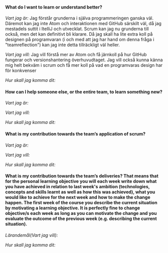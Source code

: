 #### What do I want to learn or understand better?

*Vart jag är:* Jag förstår grunderna i själva programmeringen ganska väl. Däremot kan jag inte Atom och interaktionen med GitHub särskilt väl, då jag mestadels suttit i ItelliJ och utvecklat. Scrum kan jag nu grunderna till också, men det kan definitivt bli klarare. Då jag skall ha lite extra koll på designen på programvaran (i och med att jag har hand om denna fråga i "teamreflection") kan jag inte detta tillräckligt väl heller.

*Vart jag vill:* Jag vill förstå mer av Atom och få järnkoll på hur GitHub fungerar och versionshantering överhuvudtaget. Jag vill också kunna känna mig helt bekväm i scrum och få mer koll på vad en programvaras design har för konkvenser

*Hur skall jag komma dit:*

#### How can I help someone else, or the entire team, to learn something new?

*Vart jag är:*

*Vart jag vill:*

*Hur skall jag komma dit:*

#### What is my contribution towards the team’s application of scrum?

*Vart jag är:*

*Vart jag vill:*

*Hur skall jag komma dit:*

#### What is my contribution towards the team’s deliveries? That means that for the personal learning objective you will each week write down what you have achieved in relation to last week's ambition (technologies, concepts and skills learnt as well as how this was achieved), what you would like to achieve for the next week and how to make the change happen. The first week of the course you describe the current situation by motivating a learning objective. It is perfectly fine to change objective/s each week as long as you can motivate the change and you evaluate the outcome of the previous week (e.g. describing the current situation).

*Lärandemål(Vart jag vill):*

*Hur skall jag komma dit:*
